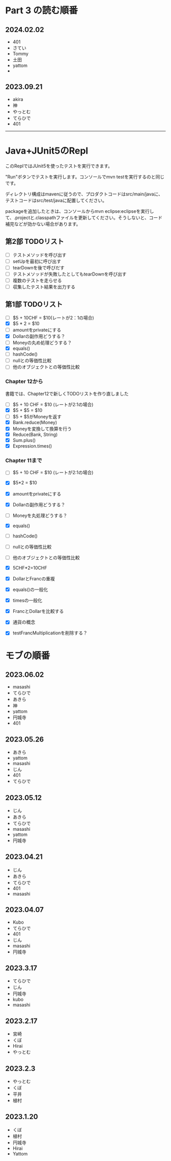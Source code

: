 # Part 3 の読む順番
## 2024.02.02
- 401
- さてい
- Tommy
- 土田
- yattom
- 

## 2023.09.21
- akira
- 神
- やっとむ
- てらひで
- 401

---
# Java+JUnit5のRepl

このReplではJUnit5を使ったテストを実行できます。

"Run"ボタンでテストを実行します。コンソールでmvn testを実行するのと同じです。

ディレクトリ構成はmavenに従うので、プロダクトコードはsrc/main/javaに、テストコードはsrc/test/javaに配置してください。

packageを追加したときは、コンソールからmvn eclipse:eclipseを実行して、.projectと.classpathファイルを更新してください。そうしないと、コード補完などが効かない場合があります。

## 第2部 TODOリスト

- [ ] テストメソッドを呼び出す
- [ ] setUpを最初に呼び出す
- [ ] tearDownを後で呼びだす
- [ ] テストメソッドが失敗したとしてもtearDownを呼び出す
- [ ] 複数のテストを走らせる
- [ ] 収集したテスト結果を出力する

## 第1部 TODOリスト
- [ ] $5 + 10CHF = $10(レートが2：1の場合)
- [x] $5 * 2 = $10
- [ ] amountをprivateにする
- [x] Dollarの副作用どうする？
- [ ] Moneyの丸め処理どうする？
- [x] equals()
- [ ] hashCode()
- [ ] nullとの等価性比較
- [ ] 他のオブジェクトとの等価性比較

### Chapter 12から

書籍では、Chapter12で新しくTODOリストを作り直しました

- [ ] $5 + 10 CHF = $10 (レートが2:1の場合)
- [x] $5 + $5 = $10
- [ ] $5 + $5がMoneyを返す
- [x] Bank.reduce(Money)
- [x] Moneyを変換して換算を行う
- [x] Reduce(Bank, String)
- [x] Sum.plus()
- [x] Expression.times()

### Chapter 11まで

- [ ] $5 + 10 CHF = $10 (レートが2:1の場合)
- [x] $5*2 = $10
- [x] amountをprivateにする
- [x] Dollarの副作用どうする？
- [ ] Moneyを丸処理どうする？
- [x] equals()
- [ ] hashCode()
- [ ] nullとの等価性比較
- [ ] 他のオブジェクトとの等価性比較
- [x] 5CHF*2=10CHF
- [x] DollarとFrancの重複
- [x] equals()の一般化
- [x] timesの一般化
- [x] FrancとDollarを比較する
- [x] 通貨の概念
- [x] testFrancMultiplicationを削除する？


# モブの順番


## 2023.06.02
- masashi
- てらひで
- あきら
- 神
- yattom
- 円城寺
- 401



## 2023.05.26
- あきら
- yattom
- masashi
- じん
- 401
- てらひで

## 2023.05.12
- じん
- あきら
- てらひで
- masashi
- yattom
- 円城寺

## 2023.04.21
- じん
- あきら
- てらひで
- 401
- masashi

## 2023.04.07
- Kubo
- てらひで
- 401
- じん
- masashi
- 円城寺

## 2023.3.17
- てらひで
- じん
- 円城寺
- kubo
- masashi

## 2023.2.17
- 宮崎
- くぼ
- Hirai
- やっとむ

## 2023.2.3
- やっとむ
- くぼ
- 平井
- 植村

## 2023.1.20
- くぼ
- 植村
- 円城寺
- Hirai
- Yattom

